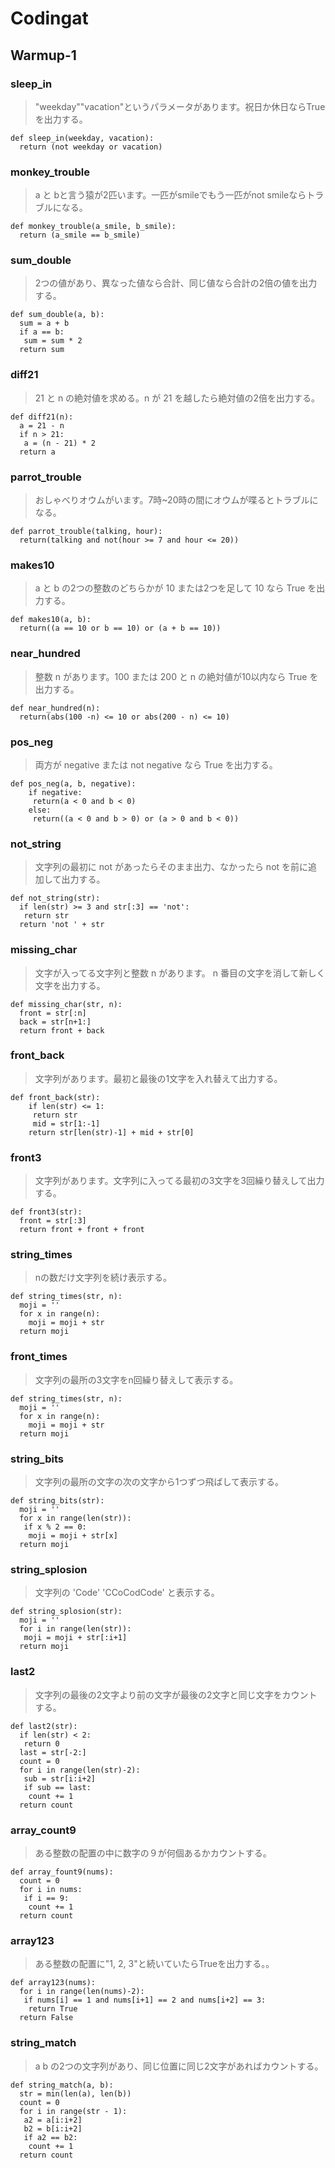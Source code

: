 # Codingat
## Warmup-1
### sleep_in
> "weekday""vacation"というパラメータがあります。祝日か休日ならTrueを出力する。
```
def sleep_in(weekday, vacation):
  return (not weekday or vacation)
```


### monkey_trouble
> a と bと言う猿が2匹います。一匹がsmileでもう一匹がnot smileならトラブルになる。
```
def monkey_trouble(a_smile, b_smile):
  return (a_smile == b_smile)
```

### sum_double
> 2つの値があり、異なった値なら合計、同じ値なら合計の2倍の値を出力する。
```
def sum_double(a, b):
  sum = a + b
  if a == b:
   sum = sum * 2
  return sum
```

### diff21
> 21 と n の絶対値を求める。n が 21 を越したら絶対値の2倍を出力する。
```
def diff21(n):
  a = 21 - n
  if n > 21:
   a = (n - 21) * 2
  return a
  ```
  
### parrot_trouble
> おしゃべりオウムがいます。7時~20時の間にオウムが喋るとトラブルになる。
```
def parrot_trouble(talking, hour):
  return(talking and not(hour >= 7 and hour <= 20))
```

### makes10
> a と b の2つの整数のどちらかが 10 または2つを足して 10 なら True を出力する。
```
def makes10(a, b):
  return((a == 10 or b == 10) or (a + b == 10))
```

### near_hundred
> 整数 n があります。100 または 200 と n の絶対値が10以内なら True を出力する。
```
def near_hundred(n):
  return(abs(100 -n) <= 10 or abs(200 - n) <= 10)
```

### pos_neg
> 両方が negative または not negative なら True を出力する。
```
def pos_neg(a, b, negative):
    if negative:
     return(a < 0 and b < 0)
    else:
     return((a < 0 and b > 0) or (a > 0 and b < 0))
```

### not_string
> 文字列の最初に not があったらそのまま出力、なかったら not を前に追加して出力する。
```
def not_string(str):
  if len(str) >= 3 and str[:3] == 'not':
   return str
  return 'not ' + str
```

### missing_char
> 文字が入ってる文字列と整数 n があります。 n 番目の文字を消して新しく文字を出力する。
```
def missing_char(str, n):
  front = str[:n]
  back = str[n+1:]
  return front + back
```

### front_back
> 文字列があります。最初と最後の1文字を入れ替えて出力する。
```
def front_back(str):
    if len(str) <= 1:
     return str
     mid = str[1:-1]
    return str[len(str)-1] + mid + str[0]
```

### front3
> 文字列があります。文字列に入ってる最初の3文字を3回繰り替えして出力する。
```
def front3(str):
  front = str[:3]
  return front + front + front
```

### string_times
> nの数だけ文字列を続け表示する。
```
def string_times(str, n):
  moji = ''
  for x in range(n):
    moji = moji + str
  return moji
```

### front_times
> 文字列の最所の3文字をn回繰り替えして表示する。
```
def string_times(str, n):
  moji = ''
  for x in range(n):
    moji = moji + str
  return moji
```

### string_bits
> 文字列の最所の文字の次の文字から1つずつ飛ばして表示する。
```
def string_bits(str):
  moji = ''
  for x in range(len(str)):
   if x % 2 == 0:
    moji = moji + str[x]
  return moji
```

### string_splosion
> 文字列の 'Code' 'CCoCodCode' と表示する。
```
def string_splosion(str):
  moji = ''
  for i in range(len(str)):
   moji = moji + str[:i+1]
  return moji
```

### last2
> 文字列の最後の2文字より前の文字が最後の2文字と同じ文字をカウントする。
```
def last2(str):
  if len(str) < 2:
   return 0
  last = str[-2:]
  count = 0
  for i in range(len(str)-2):
   sub = str[i:i+2]
   if sub == last:
    count += 1
  return count
```

### array_count9
> ある整数の配置の中に数字の９が何個あるかカウントする。
```
def array_fount9(nums):
  count = 0
  for i in nums:
   if i == 9:
    count += 1
  return count
```

### array123
> ある整数の配置に"1, 2, 3"と続いていたらTrueを出力する。。
```
def array123(nums):
  for i in range(len(nums)-2):
   if nums[i] == 1 and nums[i+1] == 2 and nums[i+2] == 3:
    return True
  return False
```

### string_match
> a b の2つの文字列があり、同じ位置に同じ2文字があればカウントする。
```
def string_match(a, b):
  str = min(len(a), len(b))
  count = 0
  for i in range(str - 1):
   a2 = a[i:i+2]
   b2 = b[i:i+2]
   if a2 == b2:
    count += 1
  return count
```

